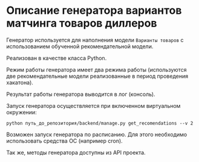 # Описание генератора вариантов матчинга товаров диллеров

Генератор используется для наполнения модели `Варианты товаров` с использованием обученной рекомендательной модели.

Реализован в качестве класса Python.

Режим работы генератора имеет два режима работы (используются две рекомендательные модели реализованные в период проведения хакатона).

Результат работы генератора выводится в лог (консоль).

Запуск генератора осуществляется при включенном виртуальном окружении:

```shell
python путь_до_репозитория/backend/manage.py get_recomendations --v 2
```

Возможен запуск генератора по расписанию. Для этого необходимо использовать средства ОС (например cron).

Так же, методы генератора доступны из API проекта.
